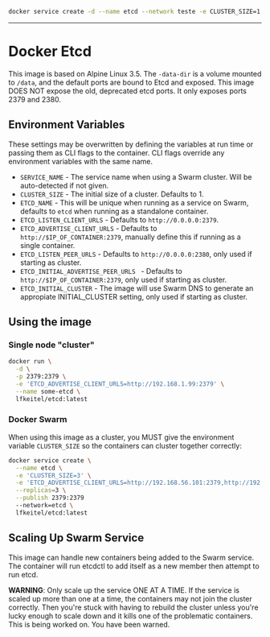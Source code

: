 
```bash
docker service create -d --name etcd --network teste -e CLUSTER_SIZE=1 -e TASK_SLOT={{.Task.Slot}} -e SERVICE_NAME=etcd frkr/etcd:latest
```
---
# Docker Etcd

This image is based on Alpine Linux 3.5. The `-data-dir` is a volume mounted to `/data`, and the default ports are bound to Etcd and exposed. This image DOES NOT expose the old, deprecated etcd ports. It only exposes ports 2379 and 2380.

## Environment Variables

These settings may be overwritten by defining the variables at run time or passing them as CLI flags to the container. CLI flags override any environment variables with the same name.

- `SERVICE_NAME` - The service name when using a Swarm cluster. Will be auto-detected if not given.
- `CLUSTER_SIZE` - The initial size of a cluster. Defaults to 1.
- `ETCD_NAME` - This will be unique when running as a service on Swarm, defaults to `etcd` when running as a standalone container.
- `ETCD_LISTEN_CLIENT_URLS` - Defaults to `http://0.0.0.0:2379`.
- `ETCD_ADVERTISE_CLIENT_URLS` -  Defaults to `http://$IP_OF_CONTAINER:2379`, manually define this if running as a single container.
- `ETCD_LISTEN_PEER_URLS` -  Defaults to `http://0.0.0.0:2380`, only used if starting as cluster.
- `ETCD_INITIAL_ADVERTISE_PEER_URLS ` - Defaults to `http://$IP_OF_CONTAINER:2379`,  only used if starting as cluster.
- `ETCD_INITIAL_CLUSTER` - The image will use Swarm DNS to generate an appropiate INITIAL_CLUSTER setting, only used if starting as cluster.

## Using the image

### Single node "cluster"

```sh
docker run \
  -d \
  -p 2379:2379 \
  -e 'ETCD_ADVERTISE_CLIENT_URLS=http://192.168.1.99:2379' \
  --name some-etcd \
  lfkeitel/etcd:latest
```

### Docker Swarm

When using this image as a cluster, you MUST give the environment variable `CLUSTER_SIZE` so the containers can cluster together correctly:

```sh
docker service create \
  --name etcd \
  -e 'CLUSTER_SIZE=3' \
  -e 'ETCD_ADVERTISE_CLIENT_URLS=http://192.168.56.101:2379,http://192.168.56.102:2379' \
  --replicas=3 \
  --publish 2379:2379
  --network=etcd \
  lfkeitel/etcd:latest
```

## Scaling Up Swarm Service

This image can handle new containers being added to the Swarm service. The container will run etcdctl to add itself as a new member then attempt to run etcd.

**WARNING**: Only scale up the service ONE AT A TIME. If the service is scaled up more than one at a time, the containers may not join the cluster correctly. Then you're stuck with having to rebuild the cluster unless you're lucky enough to scale down and it kills one of the problematic containers. This is being worked on. You have been warned.
